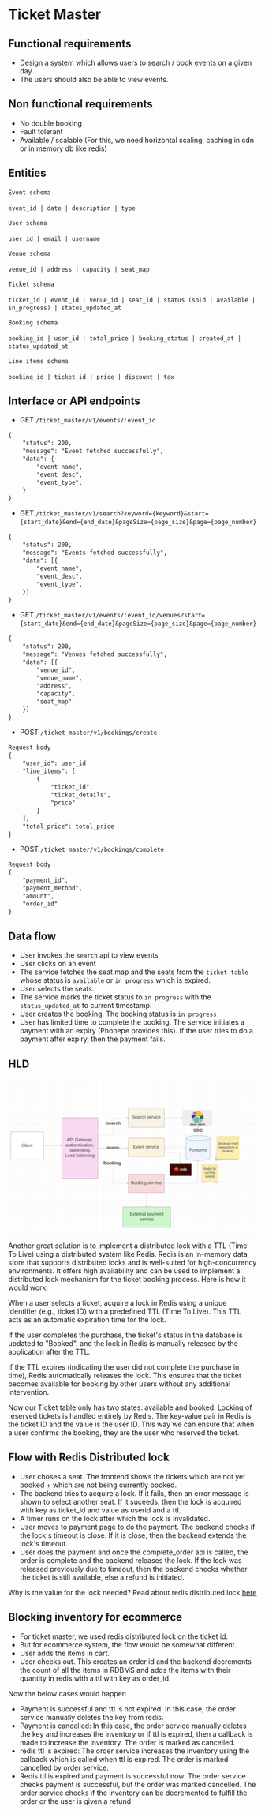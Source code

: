 # Ticket Master

## Functional requirements
- Design a system which allows users to search / book events on a given day
- The users should also be able to view events.

## Non functional requirements
- No double booking
- Fault tolerant
- Available / scalable (For this, we need horizontal scaling, caching in cdn or in memory db like redis)

## Entities
```
Event schema

event_id | date | description | type
```

```
User schema

user_id | email | username
```

```
Venue schema

venue_id | address | capacity | seat_map
```

```
Ticket schema

ticket_id | event_id | venue_id | seat_id | status (sold | available | in_progress) | status_updated_at
```

```
Booking schema

booking_id | user_id | total_price | booking_status | created_at | status_updated_at
```

```
Line items schema

booking_id | ticket_id | price | discount | tax
```

## Interface or API endpoints

- GET `/ticket_master/v1/events/:event_id`
```
{
    "status": 200, 
    "message": "Event fetched successfully",
    "data": {
        "event_name",
        "event_desc",
        "event_type",
    }
}
```

- GET `/ticket_master/v1/search?keyword={keyword}&start={start_date}&end={end_date}&pageSize={page_size}&page={page_number}`
```
{
    "status": 200, 
    "message": "Events fetched successfully",
    "data": [{
        "event_name",
        "event_desc",
        "event_type",
    }]
}
```

- GET `/ticket_master/v1/events/:event_id/venues?start={start_date}&end={end_date}&pageSize={page_size}&page={page_number}`
```
{
    "status": 200,
    "message": "Venues fetched successfully",
    "data": [{
        "venue_id",
        "venue_name",
        "address",
        "capacity",
        "seat_map"
    }]
}
```

- POST `/ticket_master/v1/bookings/create`
```
Request body
{
    "user_id": user_id
    "line_items": [
        {
            "ticket_id",
            "ticket_details",
            "price"
        }
    ],
    "total_price": total_price
}
```

- POST `/ticket_master/v1/bookings/complete`
```
Request body
{
    "payment_id",
    "payment_method",
    "amount",
    "order_id"
}
```

## Data flow
- User invokes the `search` api to view events
- User clicks on an event
- The service fetches the seat map and the seats from the `ticket table` whose status is `available` or `in progress` which is expired.
- User selects the seats.
- The service marks the ticket status to `in progress` with the `status_updated_at` to current timestamp.
- User creates the booking. The booking status is `in progress`
- User has limited time to complete the booking. The service initiates a payment with an expiry (Phonepe provides this). If the user tries to do a payment after expiry, then the payment fails.

## HLD
![HLD](images/HLD.png)

Another great solution is to implement a distributed lock with a TTL (Time To Live) using a distributed system like Redis. Redis is an in-memory data store that supports distributed locks and is well-suited for high-concurrency environments. It offers high availability and can be used to implement a distributed lock mechanism for the ticket booking process. Here is how it would work:

When a user selects a ticket, acquire a lock in Redis using a unique identifier (e.g., ticket ID) with a predefined TTL (Time To Live). This TTL acts as an automatic expiration time for the lock.

If the user completes the purchase, the ticket's status in the database is updated to "Booked", and the lock in Redis is manually released by the application after the TTL.

If the TTL expires (indicating the user did not complete the purchase in time), Redis automatically releases the lock. This ensures that the ticket becomes available for booking by other users without any additional intervention.

Now our Ticket table only has two states: available and booked. Locking of reserved tickets is handled entirely by Redis. The key-value pair in Redis is the ticket ID and the value is the user ID. This way we can ensure that when a user confirms the booking, they are the user who reserved the ticket.

## Flow with Redis Distributed lock
- User choses a seat. The frontend shows the tickets which are not yet booked + which are not being currently booked.
- The backend tries to acquire a lock. If it fails, then an error message is shown to select another seat. If it suceeds, then the lock is acquired with key as ticket_id and value as userid and a ttl.
- A timer runs on the lock after which the lock is invalidated.
- User moves to payment page to do the payment. The backend checks if the lock's timeout is close. If it is close, then the backend extends the lock's timeout.
- User does the payment and once the complete_order api is called, the order is complete and the backend releases the lock. If the lock was released previously due to timeout, then the backend checks whether the ticket is still available, else a refund is initiated.

Why is the value for the lock needed? Read about redis distributed lock [here](../../Nudgets/Redis%20Distributed%20Lock/README.md)



## Blocking inventory for ecommerce 
- For ticket master, we used redis distributed lock on the ticket id.
- But for ecommerce system, the flow would be somewhat different.
- User adds the items in cart.
- User checks out. This creates an order id and the backend decrements the count of all the items in RDBMS and adds the items with their quantity in redis with a ttl with key as order_id.

Now the below cases would happen
- Payment is successful and ttl is not expired: In this case, the order service manually deletes the key from redis.
- Payment is cancelled: In this case, the order service manually deletes the key and increases the inventory or if ttl is expired, then a callback is made to increase the inventory. The order is marked as cancelled.
- redis ttl is expired: The order service increases the inventory using the callback which is called when ttl is expired. The order is marked cancelled by order service.
- Redis ttl is expired and payment is successful now: The order service checks payment is successful, but the order was marked cancelled. The order service checks if the inventory can be decremented to fulfill the order or the user is given a refund

